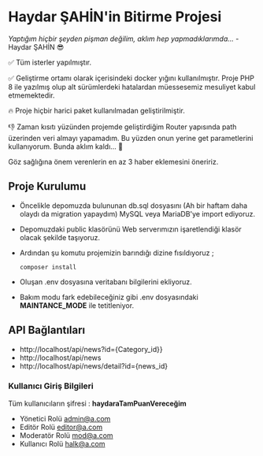 # Haydar ŞAHİN'in Bitirme Projesi

*Yaptığım hiçbir şeyden pişman değilim, aklım hep yapmadıklarımda...* - Haydar ŞAHİN :sunglasses: 

:white_check_mark: Tüm isterler yapılmıştır.

:white_check_mark: Geliştirme ortamı olarak içerisindeki docker yığını kullanılmıştır. Proje PHP 8 ile yazılmış olup alt sürümlerdeki hatalardan müessesemiz mesuliyet kabul etmemektedir. 

:fire: Proje hiçbir harici paket kullanılmadan geliştirilmiştir.

:thumbsdown: Zaman kısıtı yüzünden projemde geliştirdiğim Router yapısında path üzerinden veri almayı yapamadım. Bu yüzden onun yerine get parametlerini kullanıyorum. Bunda aklım kaldı... :pleading_face: 

Göz sağlığına önem verenlerin en az 3 haber eklemesini öneririz.

## **Proje Kurulumu**

- Öncelikle depomuzda bulununan db.sql dosyasını (Ah bir haftam daha olaydı da migration yapaydım) MySQL veya MariaDB'ye import ediyoruz.

- Depomuzdaki public klasörünü Web serverımızın işaretlendiği klasör olacak şekilde taşıyoruz.

- Ardından şu komutu projemizin barındığı dizine fısıldıyoruz ;
  
  `composer install`

- Oluşan .env dosyasına veritabanı bilgilerini ekliyoruz.

- Bakım modu fark edebileceğiniz gibi .env dosyasındaki **MAINTANCE_MODE** ile tetitleniyor. 

## API Bağlantıları
- http://localhost/api/news?id={Category_id}}
- http://localhost/api/news
- http://localhost/api/news/detail?id={news_id}


### Kullanıcı Giriş Bilgileri

Tüm kullanıcıların şifresi : **haydaraTamPuanVereceğim**
 - Yönetici Rolü admin@a.com 
 - Editör Rolü editor@a.com 
 - Moderatör Rolü mod@a.com
 - Kullanıcı Rolü halk@a.com


